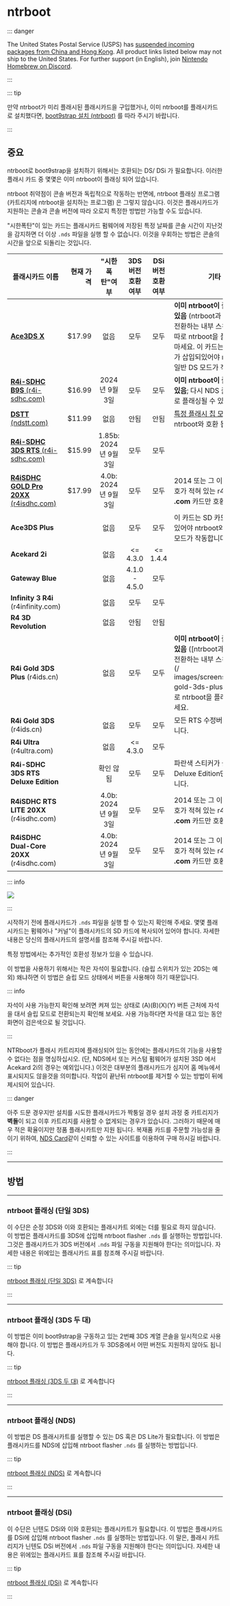 # ntrboot

::: danger

The United States Postal Service (USPS) has [suspended incoming packages from China and Hong Kong](https://about.usps.com/newsroom/service-alerts/international/suspension-of-inbound-parcels-from-china-and-hong-kong.htm). All product links listed below may not ship to the United States. For further support (in English), join [Nintendo Homebrew on Discord](https://discord.gg/MWxPgEp).

:::

::: tip

만약 ntrboot가 미리 플래시된 플래시카드을 구입했거나, 이미 ntrboot를 플래시카드로 설치했다면, [boot9strap 설치 (ntrboot)](installing-boot9strap-\(ntrboot\)) 를 따라 주시기 바랍니다.

:::

## 중요

ntrboot로 boot9strap을 설치하기 위해서는 호환되는 DS/ DSi 가 필요합니다. 이러한 플래시 카드 중 몇몇은 이미 ntrboot이 플래싱 되어 있습니다.

ntrboot 취약점이 콘솔 버전과 독립적으로 작동하는 반면에, ntrboot 플래싱 프로그램(카트리지에 ntrboot을 설치하는 프로그램) 은 그렇지 않습니다. 이것은 플래시카드가 지원하는 콘솔과 콘솔 버전에 따라 오로지 특정한 방법만 가능할 수도 있습니다.

"시한폭탄"이 있는 카드는 플래시카드 펌웨어에 저장된 특정 날짜를 콘솔 시간이 지난것을 감지하면 더 이상 `.nds` 파일을 실행 할 수 없습니다. 이것을 우회하는 방법은 콘솔의 시간을 앞으로 되돌리는 것입니다.

| 플래시카드 이름                                                                                                                    |                  현재 가격 |                      "시한폭탄"여부                      |                                  3DS 버전 호환 여부                                 |                            DSi 버전 호환 여부                           | 기타                                                                                                                                                                                                                                                         |
| --------------------------------------------------------------------------------------------------------------------------- | ---------------------: | :------------------------------------------------: | :---------------------------------------------------------------------------: | :---------------------------------------------------------------: | ---------------------------------------------------------------------------------------------------------------------------------------------------------------------------------------------------------------------------------------------------------- |
| [**Ace3DS X**](https://www.nds-card.com/ProShow.asp?ProID=575)                                                              | $17.99 |                         없음                         |                                       모두                                      |                                 모두                                | **이미 ntrboot이 플래시 되어 있음** (ntrboot과 NDS모드 전환하는 내부 스위치 있음); 따로 ntrboot을 플래싱하지 마세요. 이 카드는 SD 카드가 삽입되있어야 ntrboot와 일반 DS 모드가 작동합니다.                                                                         |
| [**R4i-SDHC B9S** (r4i-sdhc.com)](http://www.nds-card.com/ProShow.asp?ProID=574)         | $16.99 |                     2024년 9월 3일                    |                                       모두                                      |                                 모두                                | **이미 ntrboot이 플래싱 되어 있음**; 다시 NDS 플래시카드로 플래싱될 수 있음                                                                                                                                                                                                         |
| [**DSTT** (ndstt.com)](http://www.nds-card.com/ProShow.asp?ProID=157)                    | $11.99 |                         없음                         |                                       안됨                                      |                                 안됨                                | [특정 플래시 칩 모델](https://gist.github.com/aspargas2/fa2a70aed3a7fe33f1f10bc264d9fab6)만 ntrboot와 호환 됩니다.                                                                                                                                        |
| [**R4i-SDHC 3DS RTS** (r4i-sdhc.com)](http://www.nds-card.com/ProShow.asp?ProID=146)     | $15.99 | 1.85b: 2024년 9월 3일 |                                       모두                                      |                                 모두                                |                                                                                                                                                                                                                                                            |
| [**R4iSDHC GOLD Pro 20XX** (r4isdhc.com)](http://www.nds-card.com/ProShow.asp?ProID=490) | $17.99 |  4.0b: 2024년 9월 3일 |                                       모두                                      |                                 모두                                | 2014 또는 그 이후 년도 번호가 적혀 있는 r4isdhc **.com** 카드만 호환됩니다.                                                                                                                                                                      |
| **Ace3DS Plus**                                                                                                             |                        |                         없음                         |                                       모두                                      |                                 모두                                | 이 카드는 SD 카드가 삽입되있어야 ntrboot와 일반 DS 모드가 작동합니다.                                                                                                                                                                                              |
| **Acekard 2i**                                                                                                              |                        |                         없음                         |       <= 4.3.0       | <= 1.4.4 |                                                                                                                                                                                                                                                            |
| **Gateway Blue**                                                                                                            |                        |                         없음                         | 4.1.0 - 4.5.0 |                                 모두                                |                                                                                                                                                                                                                                                            |
| **Infinity 3 R4i** (r4infinity.com)                                                      |                        |                         없음                         |                                       모두                                      |                                 모두                                |                                                                                                                                                                                                                                                            |
| **R4 3D Revolution**                                                                                                        |                        |                         없음                         |                                       안됨                                      |                                 안됨                                |                                                                                                                                                                                                                                                            |
| **R4i Gold 3DS Plus** (r4ids.cn)                                                         |                        |                         없음                         |                                       모두                                      |                                 모두                                | **이미 ntrboot이 플래시 되어 있음** ([ntrboot과 NDS모드 전환하는 내부 스위치 있음] (/ images/screenshots/r4i-gold-3ds-plus.png)); 따로 ntrboot을 플래싱하지 마세요. |
| **R4i Gold 3DS** (r4ids.cn)                                                              |                        |                         없음                         |                                       모두                                      |                                 모두                                | 모든 RTS 수정버전 호환 됩니다.                                                                                                                                                                                                                        |
| **R4i Ultra** (r4ultra.com)                                                              |                        |                         없음                         |       <= 4.3.0       |                                 모두                                |                                                                                                                                                                                                                                                            |
| **R4i-SDHC 3DS RTS Deluxe Edition**                                                                                         |                        |                        확인 않됨                       |                                       모두                                      |                                 모두                                | 파란색 스티커가 붙여 있는 Deluxe Edition만 호환 됩니다.                                                                                                                                                                                                     |
| **R4iSDHC RTS LITE 20XX** (r4isdhc.com)                                                  |                        |  4.0b: 2024년 9월 3일 |                                       모두                                      |                                 모두                                | 2014 또는 그 이후 년도 번호가 적혀 있는 r4isdhc **.com** 카드만 호환됩니다.                                                                                                                                                                      |
| **R4iSDHC Dual-Core 20XX** (r4isdhc.com)                                                 |                        |  4.0b: 2024년 9월 3일 |                                       모두                                      |                                 모두                                | 2014 또는 그 이후 년도 번호가 적혀 있는 r4isdhc **.com** 카드만 호환됩니다.                                                                                                                                                                      |

::: info

![](/images/screenshots/ntrboot-flashcarts.png)

:::

시작하기 전에 플래시카드가 `.nds` 파일을 실행 할 수 있는지 확인해 주세요. 몇몇 플래시카드는 펌웨어나 "커널"이 플래시카드의 SD 카드에 복사되어 있어야 합니다. 자세한 내용은 당신의 플래시카드의 설명서를 참조해 주시길 바랍니다.

특정 방법에서는 추가적인 호환성 정보가 있을 수 있습니다.

이 방법을 사용하기 위해서는 작은 자석이 필요합니다. (슬립 스위치가 있는 2DS는 예외) 왜냐하면 이 방법은 슬립 모드 상태에서 버튼을 사용해야 하기 때문입니다.

::: info

자석이 사용 가능한지 확인해 보려면 켜져 있는 상태로 (A)(B)(X)(Y) 버튼 근처에 자석을 대서 슬립 모드로 전환되는지 확인해 보세요. 사용 가능하다면 자석을 대고 있는 동안 화면이 검은색으로 될 것입니다.

:::

NTRboot가 플래시 카트리지에 플래싱되어 있는 동안에는 플래시카드의 기능을 사용할 수 없다는 점을 명심하십시오. (단, NDS에서 또는 커스텀 펌웨어가 설치된 3SD 에서 Acekard 2i의 경우는 예외입니다.) 이것은 대부분의 플래시카드가 심지어 홈 메뉴에서 표시되지도 않을것을 의미합니다. 작업이 끝난뒤 ntrboot를 제거할 수 있는 방법이 뒤에 제시되어 있습니다.

::: danger

아주 드문 경우지만 설치를 시도한 플래시카드가 짝퉁일 경우 설치 과정 중 카트리지가 **벽돌**이 되고 이후 카트리지를 사용할 수 없게되는 경우가 있습니다. 그러하기 때문에 매우 적은 확율이지만 정품 플래시카트만 지원 됩니다. 복재품 카드를 주문할 가능성을 줄이기 위하여, [NDS Card](https://www.nds-card.com/)같이 신뢰할 수 있는 사이트를 이용하여 구매 하시길 바랍니다.

:::

___

## 방법

___

### ntrboot 플래싱 (단일 3DS)

이 수단은 순정 3DS와 이와 호환되는 플래시카트 외에는 더를 필요로 하지 않습니다. 이 방법은 플래시카드를 3DS에 삽입해 ntrboot flasher `.nds` 를 실행하는 방법입니다. 그것은 플래시카드가 3DS 버전에서 `.nds` 파일 구동을 지원해야 한다는 의미입니다. 자세한 내용은 위에있는 플래시카드 표를 참조해 주시길 바랍니다.

::: tip

[ntrboot 플래싱 (단일 3DS)](flashing-ntrboot-\(3ds-single-system\)) 로 계속합니다

:::

___

### ntrboot 플래싱 (3DS 두 대)

이 방법은 이미 boot9strap을 구동하고 있는 2번째 3DS 계열 콘솔을 일시적으로 사용해야 합니다. 이 방법은 플래시카드가 두 3DS중에서 어떤 버전도 지원하지 않아도 됩니다.

::: tip

[ntrboot 플래싱 (3DS 두 대)](flashing-ntrboot-\(3ds-multi-system\)) 로 계속합니다

:::

___

### ntrboot 플래싱 (NDS)

이 방법은 DS 플래시카트를 실행할 수 있는 DS 혹은 DS Lite가 필요합니다. 이 방법은 플래시카드를 NDS에 삽입해 ntrboot flasher `.nds` 를 실행하는 방법입니다.

::: tip

[ntrboot 플래싱 (NDS)](flashing-ntrboot-\(nds\)) 로 계속합니다

:::

___

### ntrboot 플래싱 (DSi)

이 수단은 닌텐도 DSi와 이와 호환되는 플래시카트가 필요합니다. 이 방법은 플래시카드를 DSi에 삽입해 ntrboot flasher `.nds` 를 실행하는 방법입니다. 이 말은, 플래시 카트리지가 닌텐도 DSi 버전에서 `.nds` 파일 구동을 지원해야 한다는 의미입니다. 자세한 내용은 위에있는 플래시카드 표를 참조해 주시길 바랍니다.

::: tip

[ntrboot 플래싱 (DSi)](flashing-ntrboot-\(dsi\)) 로 계속합니다

:::
